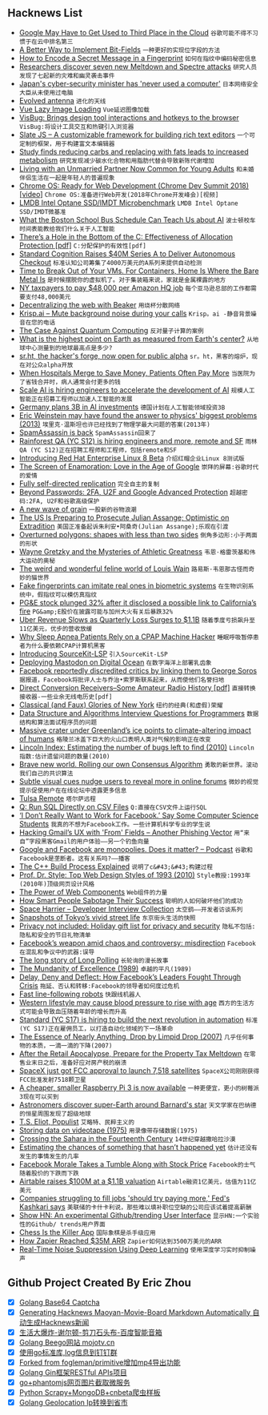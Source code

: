 ## Hacknews List


- [Google May Have to Get Used to Third Place in the Cloud](https://www.bloomberg.com/news/articles/2018-11-13/google-may-have-to-get-used-to-third-place-in-the-cloud)  `谷歌可能不得不习惯于在云中排名第三`
- [A Better Way to Implement Bit-Fields](https://andrewkelley.me/post/a-better-way-to-implement-bit-fields.html)  `一种更好的实现位字段的方法`
- [How to Encode a Secret Message in a Fingerprint](https://spectrum.ieee.org/tech-talk/telecom/security/how-to-encode-a-secret-message-into-a-fingerprint)  `如何在指纹中编码秘密信息`
- [Researchers discover seven new Meltdown and Spectre attacks](https://www.zdnet.com/article/researchers-discover-seven-new-meltdown-and-spectre-attacks/)  `研究人员发现了七起新的灾难和幽灵袭击事件`
- [Japan&#39;s cyber-security minister has &#39;never used a computer&#39;](https://www.bbc.com/news/technology-46222026)  `日本网络安全大臣从未使用过电脑`
- [Evolved antenna](https://en.wikipedia.org/wiki/Evolved_antenna)  `进化的天线`
- [Vue Lazy Image Loading](https://github.com/subotkevic/vue-lazy-image-loading)  `Vue延迟图像加载`
- [VisBug: Brings design tool interactions and hotkeys to the browser](https://github.com/GoogleChromeLabs/projectvisbug)  `VisBug:将设计工具交互和热键引入浏览器`
- [Slate JS – A customizable framework for building rich text editors](https://docs.slatejs.org)  `一个可定制的框架，用于构建富文本编辑器`
- [Study finds reducing carbs and replacing with fats leads to increased metabolism](https://www.nytimes.com/2018/11/14/well/eat/how-a-low-carb-diet-might-help-you-maintain-a-healthy-weight.html)  `研究发现减少碳水化合物和用脂肪代替会导致新陈代谢增加`
- [Living with an Unmarried Partner Now Common for Young Adults](https://www.census.gov/library/stories/2018/11/cohabitaiton-is-up-marriage-is-down-for-young-adults.html)  `和未婚伴侣生活在一起是年轻人的普遍现象`
- [Chrome OS: Ready for Web Development (Chrome Dev Summit 2018) [video]](https://www.youtube.com/watch?v=QTmAtXoPkgw)  `Chrome OS:准备进行Web开发(2018年Chrome开发峰会)[视频]`
- [LMDB Intel Optane SSD/IMDT Microbenchmark](http://www.lmdb.tech/bench/optanessd/imdt.html)  `LMDB Intel Optane SSD/IMDT微基准`
- [What the Boston School Bus Schedule Can Teach Us about AI](https://www.wired.com/story/joi-ito-ai-and-bus-routes/)  `波士顿校车时间表能教给我们什么关于人工智能`
- [There’s a Hole in the Bottom of the C: Effectiveness of Allocation Protection [pdf]](http://web.mit.edu/ha22286/www/papers/SecDev18.pdf)  `C:分配保护的有效性[pdf]`
- [Standard Cognition Raises $40M Series A to Deliver Autonomous Checkout](https://techcrunch.com/2018/11/15/standard-cognition/)  `标准认知公司筹集了4000万美元的A系列来提供自动检测`
- [Time to Break Out of Your VMs. For Containers, Home Is Where the Bare Metal Is](https://thenewstack.io/for-containers-home-is-where-the-bare-metal-is/)  `是时候摆脱你的虚拟机了。对于集装箱来说，家就是金属裸露的地方`
- [NY taxpayers to pay $48,000 per Amazon HQ job](http://www.fox5ny.com/news/48k-per-amazon-hq-job)  `每个亚马逊总部的工作都需要支付48,000美元`
- [Decentralizing the web with Beaker](https://changelog.com/jsparty/42)  `用烧杯分散网络`
- [Krisp.ai – Mute background noise during your calls](https://krisp.ai/index.html)  `Krisp。ai -静音背景噪音在您的电话`
- [The Case Against Quantum Computing](https://spectrum.ieee.org/computing/hardware/the-case-against-quantum-computing)  `反对量子计算的案例`
- [What is the highest point on Earth as measured from Earth&#39;s center?](https://oceanservice.noaa.gov/facts/highestpoint.html)  `从地球中心测量到的地球最高点是多少?`
- [sr.ht, the hacker&#39;s forge, now open for public alpha](https://drewdevault.com/2018/11/15/sr.ht-general-availability.html)  `sr。ht，黑客的熔炉，现在对公众alpha开放`
- [When Hospitals Merge to Save Money, Patients Often Pay More](https://www.nytimes.com/2018/11/14/health/hospital-mergers-health-care-spending.html)  `当医院为了省钱合并时，病人通常会付更多的钱`
- [Scale AI is hiring engineers to accelerate the development of AI](https://scale.ai/about#jobs?ref=hn)  `规模人工智能正在招募工程师以加速人工智能的发展`
- [Germany plans 3B in AI investments](https://www.reuters.com/article/us-germany-intelligence/german-government-has-set-aside-around-3-billion-euros-for-artificial-intelligence-report-idUSKCN1NI1AP)  `德国计划在人工智能领域投资3B`
- [Eric Weinstein may have found the answer to physics&#39; biggest problems (2013)](https://www.theguardian.com/science/2013/may/23/eric-weinstein-answer-physics-problems)  `埃里克·温斯坦也许已经找到了物理学最大问题的答案(2013年)`
- [SpamAssassin is back](https://lwn.net/Articles/769917/)  `SpamAssassin回来了`
- [Rainforest QA (YC S12) is hiring engineers and more, remote and SF](https://jobs.lever.co/rainforest?lever-source%5B%5D=russ)  `雨林QA (YC S12)正在招聘工程师和工程师，包括remote和SF`
- [Introducing Red Hat Enterprise Linux 8 Beta](https://www.redhat.com/en/blog/powering-its-future-while-preserving-present-introducing-red-hat-enterprise-linux-8-beta)  `介绍红帽企业Linux 8测试版`
- [The Screen of Enamoration: Love in the Age of Google](https://www.theparisreview.org/blog/2017/11/13/screen-enamoration-love-age-google/)  `崇拜的屏幕:谷歌时代的爱情`
- [Fully self-directed replication](https://cp4space.wordpress.com/2018/11/12/fully-self-directed-replication/)  `完全自主的复制`
- [Beyond Passwords: 2FA, U2F and Google Advanced Protection](https://www.troyhunt.com/beyond-passwords-2fa-u2f-and-google-advanced-protection/)  `超越密码:2FA, U2F和谷歌高级保护`
- [A new wave of grain](https://www.boulderweekly.com/special-editions/new-wave-grain/)  `一股新的谷物浪潮`
- [The US Is Preparing to Prosecute Julian Assange; Optimistic on Extradition](https://www.wsj.com/articles/u-s-is-optimistic-it-will-prosecute-assange-1542323142)  `美国正准备起诉朱利安•阿桑奇(Julian Assange);乐观在引渡`
- [Overturned polygons: shapes with less than two sides](http://chalkdustmagazine.com/blog/overturned-polygons/)  `倒角多边形:小于两面的形状`
- [Wayne Gretzky and the Mysteries of Athletic Greatness](https://www.newyorker.com/sports/sporting-scene/wayne-gretzky-and-the-mysteries-of-athletic-greatness)  `韦恩·格雷茨基和伟大运动的奥秘`
- [The weird and wonderful feline world of Louis Wain](http://www.anothermanmag.com/life-culture/10560/the-forgotten-artist-who-changed-the-way-we-look-at-cats-louis-wain)  `路易斯·韦恩那古怪而奇妙的猫世界`
- [Fake fingerprints can imitate real ones in biometric systems](https://www.theguardian.com/technology/2018/nov/15/fake-fingerprints-can-imitate-real-fingerprints-in-biometric-systems-research)  `在生物识别系统中，假指纹可以模仿真指纹`
- [PG&amp;E stock plunged 32% after it disclosed a possible link to California’s fire](https://www.bloomberg.com/news/articles/2018-11-14/pg-e-plunges-in-early-trading-amid-wildfire-destruction)  `PG&amp;E股价在披露可能与加州大火有关后暴跌32%`
- [Uber Revenue Slows as Quarterly Loss Surges to $1.1B](https://www.bloomberg.com/news/articles/2018-11-14/uber-revenue-slows-as-quarterly-loss-surges-to-1-1-billion)  `随着季度亏损飙升至11亿美元，优步的营收放缓`
- [Why Sleep Apnea Patients Rely on a CPAP Machine Hacker](https://motherboard.vice.com/en_us/article/xwjd4w/im-possibly-alive-because-it-exists-why-sleep-apnea-patients-rely-on-a-cpap-machine-hacker)  `睡眠呼吸暂停患者为什么要依赖CPAP计算机黑客`
- [Introducing SourceKit-LSP](https://forums.swift.org/t/introducing-sourcekit-lsp/17964)  `引入SourceKit-LSP`
- [Deploying Mastodon on Digital Ocean](https://startuplab.io/post/deploying-mastodon-on-digital-ocean)  `在数字海洋上部署乳齿象`
- [Facebook reportedly discredited critics by linking them to George Soros](https://www.theguardian.com/technology/2018/nov/14/facebook-george-soros-pr-firm-discredit-critics-crisis)  `据报道，Facebook将批评人士与乔治•索罗斯联系起来，从而使他们名誉扫地`
- [Direct Conversion Receivers–Some Amateur Radio History [pdf]](http://w7zoi.net/dcrx68.pdf)  `直接转换接收器-一些业余无线电历史[pdf]`
- [Classical (and Faux) Glories of New York](https://kirkcenter.org/reviews/classical-and-faux-glories-of-new-york/)  `纽约的经典(和虚假)荣耀`
- [Data Structure and Algorithms Interview Questions for Programmers](https://hackernoon.com/50-data-structure-and-algorithms-interview-questions-for-programmers-b4b1ac61f5b0)  `数据结构和算法面试程序员的问题`
- [Massive crater under Greenland’s ice points to climate-altering impact of humans](https://www.sciencemag.org/news/2018/11/massive-crater-under-greenland-s-ice-points-climate-altering-impact-time-humans)  `格陵兰冰盖下巨大的火山口表明人类对气候的影响正在改变`
- [Lincoln Index: Estimating the number of bugs left to find (2010)](https://www.johndcook.com/blog/2010/07/13/lincoln-index/)  `Lincoln指数:估计遗留问题的数量(2010)`
- [Brave new world. Rolling our own Consensus Algorithm](https://www.quorumcontrol.com/blog/2018/11/13/why-we-rolled-out-our-own-consensus-algorithm)  `勇敢的新世界。滚动我们自己的共识算法`
- [Subtle visual cues nudge users to reveal more in online forums](https://news.psu.edu/story/543000/2018/11/06/research/subtle-visual-cues-nudge-users-reveal-more-online-forums)  `微妙的视觉提示促使用户在在线论坛中透露更多信息`
- [Tulsa Remote](https://tulsaremote.com/#hero)  `塔尔萨远程`
- [Q: Run SQL Directly on CSV Files](https://harelba.github.io/q/)  `Q:直接在CSV文件上运行SQL`
- [‘I Don’t Really Want to Work for Facebook.’ Say Some Computer Science Students](https://www.nytimes.com/2018/11/15/technology/jobs-facebook-computer-science-students.html)  `我真的不想为Facebook工作。一些计算机科学专业的学生说`
- [Hacking Gmail’s UX with &#39;From&#39; Fields – Another Phishing Vector](https://blog.cotten.io/hacking-gmail-with-weird-from-fields-d6494254722f)  `用“来自”字段黑客Gmail的用户体验——另一个钓鱼向量`
- [Google and Facebook are monopolies. Does it matter? – Podcast](https://innovationforallcast.com/2018/11/14/the-case-for-regulating-tech-companies)  `谷歌和Facebook是垄断者。这有关系吗?——播客`
- [The C&#43;&#43; Build Process Explained](https://github.com/green7ea/cpp-compilation/blob/master/README.md)  `说明了c&#43;&#43;构建过程`
- [Prof. Dr. Style: Top Web Design Styles of 1993 (2010)](http://contemporary-home-computing.org/prof-dr-style/)  `Style教授:1993年(2010年)顶级网页设计风格`
- [The Power of Web Components](https://hacks.mozilla.org/2018/11/the-power-of-web-components/)  `Web组件的力量`
- [How  Smart People Sabotage Their Success](https://hbr.org/2018/11/5-ways-smart-people-sabotage-their-success)  `聪明的人如何破坏他们的成功`
- [Space Harrier – Developer Interview Collection](http://shmuplations.com/spaceharrier/)  `太空鹞——开发者访谈系列`
- [Snapshots of Tokyo’s vivid street life](https://www.huckmag.com/art-and-culture/photography-2/tokyo-street-photographer-mikiko-hara/)  `东京街头生活的快照`
- [Privacy not included: Holiday gift list for privacy and security](https://foundation.mozilla.org/en/privacynotincluded/)  `隐私不包括:隐私和安全的节日礼物清单`
- [Facebook’s weapon amid chaos and controversy: misdirection](https://techcrunch.com/2018/11/15/chaos-controversy-facebook-fights-misinformation-with-misdirection/)  `Facebook在混乱和争议中的武器:误导`
- [The long story of Long Polling](https://www.ably.io/concepts/long-polling)  `长轮询的漫长故事`
- [The Mundanity of Excellence (1989)](https://fermatslibrary.com/s/the-mundanity-of-excellence-an-ethnographic-report-on-stratification-and-olympic-swimmers)  `卓越的平凡(1989)`
- [Delay, Deny and Deflect: How Facebook’s Leaders Fought Through Crisis](https://www.nytimes.com/2018/11/14/technology/facebook-data-russia-election-racism.html)  `拖延、否认和转移:Facebook的领导者如何度过危机`
- [Fast line-following robots](https://www.a1k0n.net/2018/11/13/fast-line-following.html)  `快跟线机器人`
- [Western lifestyle may cause blood pressure to rise with age](https://www.theguardian.com/society/2018/nov/14/western-lifestyle-high-blood-pressure-age-hypertension)  `西方的生活方式可能会导致血压随着年龄的增长而升高`
- [Standard (YC S17) is hiring to build the next revolution in automation](https://standard.ai/jobs/)  `标准(YC S17)正在雇佣员工，以打造自动化领域的下一场革命`
- [The Essence of Nearly Anything, Drop by Limpid Drop (2007)](http://www.nytimes.com/2007/09/05/dining/05curi.html)  `几乎任何事物的本质，一滴一滴的下降(2007)`
- [After the Retail Apocalypse, Prepare for the Property Tax Meltdown](https://www.citylab.com/equity/2018/11/property-tax-dark-store-theory-retail-apocalypse-walmart/574123/)  `在零售业末日之后，准备好应对房产税的崩溃`
- [SpaceX just got FCC approval to launch 7,518 satellites](https://www.fastcompany.com/90268592/elon-musks-spacex-just-got-fcc-approval-to-launch-7518-satellites)  `SpaceX公司刚刚获得FCC批准发射7518颗卫星`
- [A cheaper, smaller Raspberry Pi 3 is now available](https://www.engadget.com/2018/11/15/a-cheaper-smaller-raspberry-pi-3-is-now-available/)  `一种更便宜，更小的树莓派3现在可以买到`
- [Astronomers discover super-Earth around Barnard&#39;s star](https://phys.org/news/2018-11-astronomers-super-earth-barnard-star.html)  `天文学家在巴纳德的恒星周围发现了超级地球`
- [T.S. Eliot, Populist](https://www.firstthings.com/article/2018/12/t-s-eliot-populist)  `艾略特、民粹主义的`
- [Storing data on videotape (1975)](https://cerncourier.com/from-the-november-1975-issue/)  `用录像带存储数据(1975)`
- [Crossing the Sahara in the Fourteenth Century](https://www.laphamsquarterly.org/roundtable/crossing-sahara-fourteenth-century)  `14世纪穿越撒哈拉沙漠`
- [Estimating the chances of something that hasn’t happened yet](https://www.johndcook.com/blog/2010/03/30/statistical-rule-of-three/)  `估计还没有发生的事情发生的几率`
- [Facebook Morale Takes a Tumble Along with Stock Price](https://www.wsj.com/articles/facebook-morale-takes-a-tumble-along-with-stock-price-1542200400)  `Facebook的士气随着股价的下跌而下跌`
- [Airtable raises $100M at a $1.1B valuation](https://techcrunch.com/2018/11/15/airtable-maker-of-a-coding-platform-for-non-techies-raises-100m-at-a-1-1b-valuation/)  `Airtable融资1亿美元，估值为11亿美元`
- [Companies struggling to fill jobs &#39;should try paying more,&#39; Fed&#39;s Kashkari says](https://www.cnbc.com/2018/11/13/firms-trying-to-fill-jobs-should-try-paying-more-feds-kashkari-says.html)  `美联储的卡什卡利说，那些难以填补职位空缺的公司应该试着提高薪酬`
- [Show HN: An experimental Github/trending User Interface](https://github-trending-plus.surge.sh/)  `显示HN:一个实验性的Github/ trends用户界面`
- [Chess Is the Killer App](https://www.bloomberg.com/opinion/articles/2018-11-13/world-chess-championship-2018-is-made-for-the-internet)  `国际象棋是杀手级应用`
- [How Zapier Reached $35M ARR](https://ryanberg.co/how-zapier-reached-35m-arr-with-this-saas-seo-strategy/)  `Zapier如何达到3500万美元的ARR`
- [Real-Time Noise Suppression Using Deep Learning](https://devblogs.nvidia.com/nvidia-real-time-noise-suppression-deep-learning/)  `使用深度学习实时抑制噪声`

## Github Project Created By Eric Zhou

- [x] [Golang Base64 Captcha](https://github.com/mojocn/base64Captcha)
- [x] [Generating Hacknews Maoyan-Movie-Board Markdown Automatically 自动生成Hacknews新闻](https://github.com/dejavuzhou/md-genie)
- [x] [生活大爆炸-谢尔顿-剪刀石头布-百度智能音箱](https://github.com/mojocn/dueros-bang-game)
- [x] [Golang Beego网站 mojotv.cn](https://github.com/mojocn/www.mojotv.cn)
- [x] [使用go标准库,log信息到钉钉群](https://github.com/mojocn/dooger)
- [x] [Forked from fogleman/primitive增加mp4导出功能](https://github.com/mojocn/primitive)
- [x] [Golang Gin框架RESTful APIs项目](https://github.com/JJJJJJJerk/ezier-golang-web-api-framework)
- [x] [go+phantomjs网页图片截取微服务](https://github.com/mojocn/screen_shot)
- [x] [Python Scrapy+MongoDB+cnbeta爬虫样板](https://github.com/mojocn/scrapy_mongodb_boilerplate_cnbeta)
- [x] [Golang Geolocation Ip转换到省市](https://github.com/mojocn/ip2location)